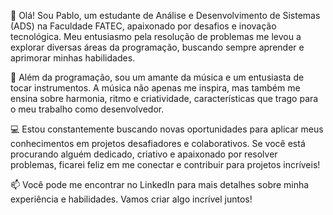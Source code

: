 👋 Olá! Sou Pablo, um estudante de Análise e Desenvolvimento de Sistemas (ADS) na Faculdade FATEC, apaixonado por desafios e inovação tecnológica.
Meu entusiasmo pela resolução de problemas me levou a explorar diversas áreas da programação, buscando sempre aprender e aprimorar minhas habilidades.

🎵 Além da programação, sou um amante da música e um entusiasta de tocar instrumentos.
A música não apenas me inspira, mas também me ensina sobre harmonia, ritmo e criatividade, características que trago para o meu trabalho como desenvolvedor.

💻 Estou constantemente buscando novas oportunidades para aplicar meus conhecimentos em projetos desafiadores e colaborativos. 
Se você está procurando alguém dedicado, criativo e apaixonado por resolver problemas, ficarei feliz em me conectar e contribuir para projetos incríveis!

📫 Você pode me encontrar no LinkedIn para mais detalhes sobre minha experiência e habilidades. Vamos criar algo incrível juntos!


